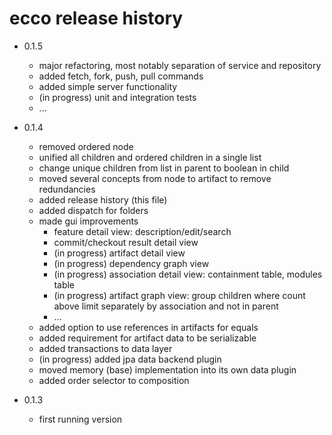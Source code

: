 
# ecco release history



* 0.1.5
  * major refactoring, most notably separation of service and repository
  * added fetch, fork, push, pull commands
  * added simple server functionality
  * (in progress) unit and integration tests
  * ...



* 0.1.4
  * removed ordered node
  * unified all children and ordered children in a single list
  * change unique children from list in parent to boolean in child
  * moved several concepts from node to artifact to remove redundancies
  * added release history (this file)
  * added dispatch for folders
  * made gui improvements
    * feature detail view: description/edit/search
    * commit/checkout result detail view
    * (in progress) artifact detail view
    * (in progress) dependency graph view
    * (in progress) association detail view: containment table, modules table
    * (in progress) artifact graph view: group children where count above limit separately by association and not in parent
    * ...
  * added option to use references in artifacts for equals
  * added requirement for artifact data to be serializable
  * added transactions to data layer
  * (in progress) added jpa data backend plugin
  * moved memory (base) implementation into its own data plugin
  * added order selector to composition



* 0.1.3
  * first running version


